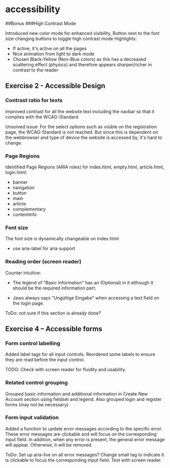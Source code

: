 # accessibility

##Bonus
###High Contrast Mode

Introduced new color mode for enhanced visibility, 
Button next to the font size changing buttons to toggle high contrast mode
Highlights:
- If active, it's active on all the pages
- Nice animation from light to dark mode
- Chosen Black-Yellow (Non-Blue colors) as this has a decreased 
  scattering effect (physics) and therefore appears sharper/richer in contrast to the reader

## Exercise 2 - Accessible Design

### Contrast ratio for texts

Improved contrast for all the website text including the navbar
so that it complies with the WCAG-Standard

Unsolved issue: For the select options such as visible on the
registration page, the WCAG-Standard is not reached. But since
this is dependent on the webbrowser and type of device the website
is accessed by, it's hard to change.

### Page Regions

Identified Page Regions (ARIA roles) for index.html, empty.html, article.html, login.html:
- banner
- navigation
- button  
- main
- article
- complementary
- contentinfo



### Font size 

The font size is dynamically changeable on index.html

- use aria-label for aria support

### Reading  order (screen reader)

Counter intuitive: 
- The legend of "Basic Information" has an (Optional) in it although
it should be the required information part.
  
- Jaws always says "Ungültige Eingabe" when accessing a text field on the login page.

ToDo: not sure if this section is already done?

## Exercise 4 – Accessible forms

### Form control labelling

Added label tags for all input controls. Reordered some labels to ensure they are read before the input control.

TODO: Check with screen reader for fluidity and usability.

### Related control grouping

Grouped basic information and additional information in Create New Account section using fieldset and legend. Also grouped login and register forms (may not be necessary)

### Form input validation

Added a function to update error messages according to the specific error. These error messages are clickable and will focus on the corresponding input field. In addition, when any error is present, the general error message will appear. Otherwise, it will be removed.

ToDo: Set up aria-live on all error messages? Change small tag to indicate it is clickable to focus the corresponding input field. Test with screen reader.

